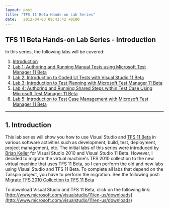 ```yaml
---
layout: post
title: "TFS 11 Beta Hands-on Lab Series"
date:   2012-04-03 09:43:42 +0100
---
```


## TFS 11 Beta Hands-on Lab Series - Introduction

In this series, the following labs will be covered:

1. [Introduction](https://mohamedradwan.com/posts/tfs-11-beta-hands-on-lab-series/ "Introduction") 
2. [Lab 1: Authoring and Running Manual Tests using Microsoft Test Manager 11 Beta](https://mohamedradwan.com/posts/lab-1-authoring-and-running-manual-tests-using-microsoft-test-manager-11-beta/ "Authoring and Running Manual Tests using Microsoft Test Manager 11 Beta") 
3. [Lab 2: Introduction to Coded UI Tests with Visual Studio 11 Beta](https://mohamedradwan.com/posts/lab-2-introduction-to-coded-ui-tests-with-visual-studio-11-beta/ "Introduction to Coded UI") 
4. [Lab 3: Introduction to Test Planning with Microsoft Test Manager 11 Beta](https://mohamedradwan.com/posts/lab-3-introduction-to-test-planning-with-microsoft-test-manager-11-beta/ "Intro to Test Plan") 
5. [Lab 4: Authoring and Running Shared Steps within Test Case Using Microsoft Test Manager 11 Beta](https://mohamedradwan.com/posts/lab-4-authoring-and-running-shared-steps-within-test-case-using-microsoft-test-manager-11-beta/ "Lab 4 Authoring and Running Shared Steps within Test Case Using Microsoft Test Manager 11 Beta") 
6. [Lab 5: Introduction to Test Case Management with Microsoft Test Manager 11 Beta](https://mohamedradwan.com/posts/lab-5introduction-to-test-case-management-with-microsoft-test-manager-11-beta/ "Intro to Test Case Management with MTM 11 Beta") 

---

## 1. Introduction

This lab series will show you how to use Visual Studio and [TFS 11 Beta](https://mohamedradwan.com/category/tfs-11-beta/ "TFS 11 Beta")  in various software activities such as development, build, test, deployment, project management, etc. The initial labs of this series were introduced by [Brian Keller](http://blogs.msdn.com/b/briankel/?ocid=soc-n-eg-elite--MRadwan "Brian Keller")  for Visual Studio 2010 and Visual Studio 11 Beta. However, I decided to migrate the virtual machine's TFS 2010 collection to the new virtual machine that uses TFS 11 Beta, so I can perform the old and new labs using Visual Studio and TFS 11 Beta. To complete all labs that depend on the Tailspin project, you have to perform the migration. See the following post: [Migrate TFS 2010 Collection to TFS 11 Beta](https://mohamedradwan.com/posts/migrate-and-upgrade-tfs-collection-from-tfs-2010-to-tfs-11-beta-video/) 

To download Visual Studio and TFS 11 Beta, click on the following link: [http://www.microsoft.com/visualstudio/11/en-us/downloads](http://www.microsoft.com/visualstudio/11/en-us/downloads) 
